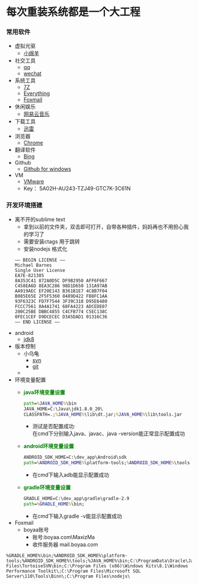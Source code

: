 # 每次重装系统都是一个大工程
### 常用软件
* 虚拟光驱
	* [小绵羊](http://www.slysoft.com/en/download.html)
* 社交工具
	* [qq](http://im.qq.com/pcqq/)
	* [wechat](https://weixin.qq.com/cgi-bin/readtemplate?t=win_weixin&lang=zh_CN)
* 系统工具
	* [7Z](http://www.7-zip.org/)
	* [Everything](https://www.voidtools.com/downloads/)
	* [Foxmail](http://www.foxmail.com/)
* 休闲娱乐
	* [网易云音乐](http://music.163.com/)
* 下载工具
	* [迅雷](http://vip.xunlei.com/fast_xl/)
* 浏览器
	* [Chrome](https://www.google.com.hk/chrome/browser/desktop/index.html)
* 翻译软件
	* [Bing](http://bing.msn.cn/)
* Github
	* [Github for windows](https://desktop.github.com/)
* VM
	* [VMware](http://www.vmware.com/cn/products/workstation/features.html)
	* Key： 5A02H-AU243-TZJ49-GTC7K-3C61N
	
### 开发环境搭建
* 离不开的sublime text
	* 拿到以前的文件夹，双击即可打开，自带各种插件，妈妈再也不用担心我的学习了
	* 需要安装ctags 用于跳转
	* 安装nodejs 格式化
	```
	—– BEGIN LICENSE —–
	Michael Barnes
	Single User License
	EA7E-821385
	8A353C41 872A0D5C DF9B2950 AFF6F667
	C458EA6D 8EA3C286 98D1D650 131A97AB
	AA919AEC EF20E143 B361B1E7 4C8B7F04
	B085E65E 2F5F5360 8489D422 FB8FC1AA
	93F6323C FD7F7544 3F39C318 D95E6480
	FCCC7561 8A4A1741 68FA4223 ADCEDE07
	200C25BE DBBC4855 C4CFB774 C5EC138C
	0FEC1CEF D9DCECEC D3A5DAD1 01316C36
	—— END LICENSE ——
	```
* android
	* [jdk8](http://www.oracle.com/technetwork/cn/java/javase/downloads/jdk8-downloads-2133151-zhs.html) 
* 版本控制
	* 小乌龟
		* [svn](https://tortoisesvn.net/index.zh.html)
		* [git](https://tortoisegit.org/download/)
	* 
* 环境变量配置
	* <font color="green">**java环境变量设置**</font>

		```cmd
		path=%JAVA_HOME%\bin
		JAVA_HOME=C:\Java\jdk1.8.0_20\
		CLASSPATH=.;%JAVA_HOME%\lib\dt.jar;%JAVA_HOME%\lib\tools.jar  
		```
		* 测试是否配置成功:<br/>在cmd下分别输入java、javac、java -version能正常显示配置成功
	* <font color="green">**android环境变量设置**</font>

		```cmd
		ANDROID_SDK_HOME=C:\dev_app\Android\sdk
		path=%ANDROID_SDK_HOME%\platform-tools;%ANDROID_SDK_HOME%\tools
		```
		* 在cmd下输入adb能显示配置成功
	* <font color="green">**gradle环境变量设置**</font>

		```cmd
		GRADLE_HOME=C:\dev_app\gradle\gradle-2.9
		path=%GRADLE_HOME%\bin;
		```
		* 在cmd下输入gradle -v能显示配置成功
* Foxmail 
	* boyaa账号
		* 账号:boyaa.com\MaxizMa
		* 收件服务器 mail.boyaa.com
```
%GRADLE_HOME%\bin;%ANDROID_SDK_HOME%\platform-tools;%ANDROID_SDK_HOME%\tools;%JAVA_HOME%\bin;C:\ProgramData\Oracle\Java\javapath;%SystemRoot%\system32;%SystemRoot%;%SystemRoot%\System32\Wbem;%SYSTEMROOT%\System32\WindowsPowerShell\v1.0\;C:\Program Files\TortoiseSVN\bin;C:\Program Files (x86)\Windows Kits\8.1\Windows Performance Toolkit\;C:\Program Files\Microsoft SQL Server\110\Tools\Binn\;C:\Program Files\nodejs\
```

	
